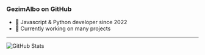 ### GezimAlbo on GitHub
- 🏓 Javascript & Python developer since 2022
- 🦙 Currently working on many projects 
---
<img align="left" alt="GitHub Stats" src="https://github-readme-stats.vercel.app/api?username=GezimAlbo&count_private=true&show_icons=true?theme=buefy&theme=dark"/>
